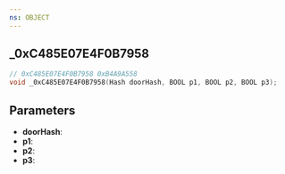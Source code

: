 ```yaml
---
ns: OBJECT
---
```

## _0xC485E07E4F0B7958

```c
// 0xC485E07E4F0B7958 0xB4A9A558
void _0xC485E07E4F0B7958(Hash doorHash, BOOL p1, BOOL p2, BOOL p3);
```


## Parameters
* **doorHash**: 
* **p1**: 
* **p2**: 
* **p3**: 

